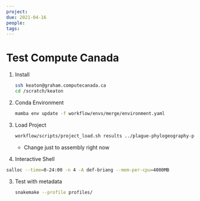 ```yaml
---
project:
due: 2021-04-16
people:
tags:
---
```


# Test Compute Canada

1. Install
	```bash
	ssh keaton@graham.computecanada.ca
	cd /scratch/keaton
	```

1. Conda Environment
	```bash
	mamba env update -f workflow/envs/merge/environment.yaml
	```

1. Load Project
	```bash
	workflow/scripts/project_load.sh results ../plague-phylogeography-projects/main rsync
	```
	- Change just to assembly right now

1. Interactive Shell
```bash
salloc --time=0-24:00 -n 4 -A def-briang --mem-per-cpu=4000MB
```
3. Test with metadata
	```bash
	snakemake --profile profiles/
	```
